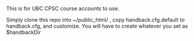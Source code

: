This is for UBC CPSC course accounts to use.

Simply clone this repo into ~/public\_html/ , copy handback.cfg.default to handback.cfg, and customize.
You will have to create whatever you set as $handbackDir
